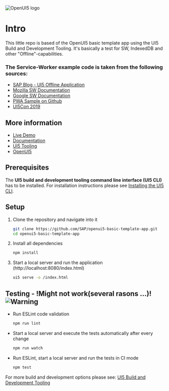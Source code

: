![OpenUI5 logo](http://openui5.org/images/OpenUI5_new_big_side.png)

# Intro
This little repo is based of the OpenUI5 basic template app using the UI5 Build and Development Tooling. It's basically a test for SW, IndexedDB and other "Offline"-capabilities.

### The Service-Worker example code is taken from the following sources:
* [SAP Blog - UI5 Offline Application](https://blogs.sap.com/2016/01/14/ui5-offline-application-using-serviceworker-api/)
* [Mozilla SW Documentation](https://developer.mozilla.org/de/docs/Web/API/Service_Worker_API)
* [Google SW Documentation](https://developers.google.com/web/fundamentals/primers/service-workers/)
* [PWA Sample on Github](https://github.com/SAP/openui5-pwa-sample/blob/master/src/service-worker.js)
* [UI5Con 2019](https://www.youtube.com/watch?v=z_bwa1wMyT4&feature=youtu.be)

## More information
* [Live Demo](https://sap.github.io/openui5-basic-template-app)
* [Documentation](https://openui5.hana.ondemand.com/#/topic/7a4d93c0b0bb439b9d889ffc5b02eac9)
* [UI5 Tooling](https://github.com/SAP/ui5-tooling)
* [OpenUI5](https://github.com/SAP/openui5)

## Prerequisites
The **UI5 build and development tooling command line interface (UI5 CLI)** has to be installed.
For installation instructions please see [Installing the UI5 CLI](https://github.com/SAP/ui5-tooling#installing-the-ui5-cli).

## Setup
1. Clone the repository and navigate into it
    ```sh
    git clone https://github.com/SAP/openui5-basic-template-app.git
    cd openui5-basic-template-app
    ```
1. Install all dependencies
    ```sh
    npm install
    ```

1. Start a local server and run the application (http://localhost:8080/index.html)
    ```sh
    ui5 serve -o /index.html
    ```


## Testing - !Might not work(several rasons ...)! ![Warning](https://www.freeiconspng.com/uploads/dangerous-icon-13.png)
* Run ESLint code validation
    ```sh
    npm run lint
    ```
* Start a local server and execute the tests automatically after every change
    ```sh
    npm run watch
    ```
* Run ESLint, start a local server and run the tests in CI mode
    ```sh
    npm test
    ```

For more build and development options please see: [UI5 Build and Development Tooling](https://github.com/SAP/ui5-tooling)

